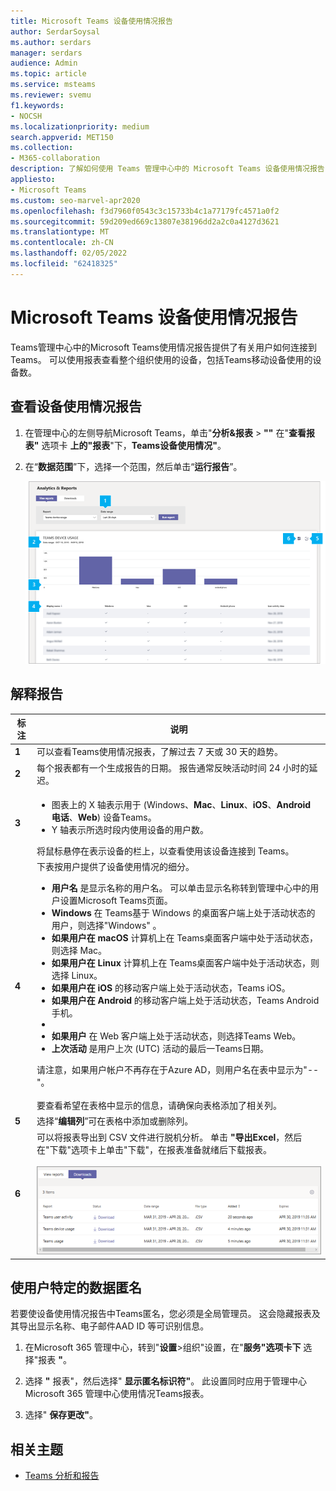 ```yaml
---
title: Microsoft Teams 设备使用情况报告
author: SerdarSoysal
ms.author: serdars
manager: serdars
audience: Admin
ms.topic: article
ms.service: msteams
ms.reviewer: svemu
f1.keywords:
- NOCSH
ms.localizationpriority: medium
search.appverid: MET150
ms.collection:
- M365-collaboration
description: 了解如何使用 Teams 管理中心中的 Microsoft Teams 设备使用情况报告，了解组织中用户如何连接到 Teams。
appliesto:
- Microsoft Teams
ms.custom: seo-marvel-apr2020
ms.openlocfilehash: f3d7960f0543c3c15733b4c1a77179fc4571a0f2
ms.sourcegitcommit: 59d209ed669c13807e38196dd2a2c0a4127d3621
ms.translationtype: MT
ms.contentlocale: zh-CN
ms.lasthandoff: 02/05/2022
ms.locfileid: "62418325"
---
```

# <a name="microsoft-teams-device-usage-report"></a>Microsoft Teams 设备使用情况报告

Teams管理中心中的Microsoft Teams使用情况报告提供了有关用户如何连接到 Teams。 可以使用报表查看整个组织使用的设备，包括Teams移动设备使用的设备数。  

## <a name="view-the-device-usage-report"></a>查看设备使用情况报告

1. 在管理中心的左侧导航Microsoft Teams，单击"**分析&报表** > **""** 在"**查看报表"** 选项卡 **上的"报表**"下，**Teams设备使用情况"**。
2. 在“**数据范围**”下，选择一个范围，然后单击“**运行报告**”。

    ![屏幕截图：Teams管理中心中的设备使用情况Teams标注。](../media/teams-reports-device-usage-with-callouts.png "屏幕截图：Teams管理中心中的设备使用情况Teams标注")

## <a name="interpret-the-report"></a>解释报告

|标注 |说明  |
|--------|-------------|
|**1**   |可以查看Teams使用情况报表，了解过去 7 天或 30 天的趋势。  |
|**2**   |每个报表都有一个生成报告的日期。 报告通常反映活动时间 24 小时的延迟。 |
|**3**   |<ul><li>图表上的 X 轴表示用于 (Windows、**Mac**、**Linux**、**iOS**、**Android 电话**、**Web**) 设备Teams。 </li><li>Y 轴表示所选时段内使用设备的用户数。</li> </ul>将鼠标悬停在表示设备的栏上，以查看使用该设备连接到 Teams。|
|**4**   |下表按用户提供了设备使用情况的细分。 <ul><li>**用户名** 是显示名称的用户名。 可以单击显示名称转到管理中心中的用户设置Microsoft Teams页面。 </li><li>**Windows** 在 Teams基于 Windows 的桌面客户端上处于活动状态的用户，则选择"Windows" 。</li><li>**如果用户在 macOS** 计算机上在 Teams桌面客户端中处于活动状态，则选择 Mac。 </li> <li>**如果用户在 Linux** 计算机上在 Teams桌面客户端中处于活动状态，则选择 Linux。 </li> <li>**如果用户在 iOS** 的移动客户端上处于活动状态，Teams iOS。</li><li>**如果用户在 Android** 的移动客户端上处于活动状态，Teams Android 手机。 <li><li>**如果用户** 在 Web 客户端上处于活动状态，则选择Teams Web。 <li>**上次活动** 是用户上次 (UTC) 活动的最后一Teams日期。</li> </ul> 请注意，如果用户帐户不再存在于Azure AD，则用户名在表中显示为"--"。 <br><br>要查看希望在表格中显示的信息，请确保向表格添加了相关列。 |
|**5**   |选择“**编辑列**”可在表格中添加或删除列。 |
|**6**   |可以将报表导出到 CSV 文件进行脱机分析。 单击 **"导出Excel**，然后在"下载"选项卡上单击"下载"，在报表准备就绪后下载报表。<br><br>![显示导出报表的"下载"选项卡的屏幕截图。](../media/teams-reports-export-to-csv.png)|


## <a name="make-the-user-specific-data-anonymous"></a>使用户特定的数据匿名

若要使设备使用情况报告中Teams匿名，您必须是全局管理员。 这会隐藏报表及其导出显示名称、电子邮件AAD ID 等可识别信息。

1. 在Microsoft 365 管理中心，转到"**设置**\>组织"设置，在"**服务"选项卡下** 选择"报表 **"**。
    
2. 选择 **"** 报表"，然后选择" **显示匿名标识符"**。 此设置同时应用于管理中心Microsoft 365 管理中心使用情况Teams报表。
  
3. 选择" **保存更改"**。

## <a name="related-topics"></a>相关主题

- [Teams 分析和报告](teams-reporting-reference.md)
